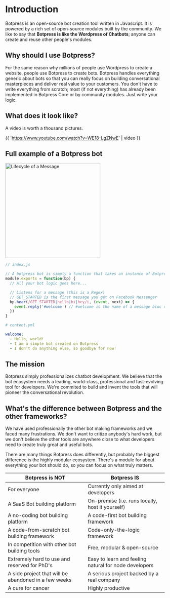# Introduction

Botpress is an open-source bot creation tool written in Javascript. It is powered by a rich set of open-source modules built by the community. We like to say that **Botpress is like the Wordpress of Chatbots**; anyone can create and reuse other people's modules.

## Why should I use Botpress?

For the same reason why millions of people use Wordpress to create a website, people use Botpress to create bots. Botpress handles everything generic about bots so that you can really focus on building conversational masterpieces and deliver real value to your customers. You don't have to write everything from scratch; most (if not everything) has already been implemented in Botpress Core or by community modules. Just write your logic.

## What does it look like?

A video is worth a thousand pictures.

{{ 'https://www.youtube.com/watch?v=WE18-LgZNwE' | video }}

## Full example of a Botpress bot

<img alt="Lifecycle of a Message" height="300" src="{{ book.assets }}/hello_world_botpress.jpg">

```js
// index.js

// A botpress bot is simply a function that takes an instance of Botpress (bp) as an argument
module.exports = function(bp) {
  // All your bot logic goes here...

  // Listens for a message (this is a Regex)
  // GET_STARTED is the first message you get on Facebook Messenger
  bp.hear(/GET_STARTED|hello|hi|hey/i, (event, next) => {
    event.reply('#welcome') // #welcome is the name of a message bloc defined in `content.yml`
  })
}
```

```yaml
# content.yml

welcome:
  - Hello, world!
  - I am a simple bot created on Botpress
  - I don't do anything else, so goodbye for now!
```

## The mission

Botpress simply professionalizes chatbot development. We believe that the bot ecosystem needs a leading, world-class, professional and fast-evolving tool for developers. We're commited to build and invent the tools that will pioneer the conversational revolution.

## What's the difference between Botpress and the other frameworks?

We have used professionally the other bot making frameworks and we faced many frustrations. We don't want to critize anybody's hard work, but we don't believe the other tools are anywhere close to what developers need to create truly great and useful bots.

There are many things Botpress does differently, but probably the biggest difference is the highly modular ecosystem. There's a module for about everything your bot should do, so you can focus on what truly matters.

| Botpress is **NOT** | Botpress **IS** |
|---|---|
| For everyone    |   Currently only aimed at developers
| A SaaS Bot building platform  |   On-premise (i.e. runs locally, host it yourself)
| A no-coding bot building platform   |   A code-first bot building framework
| A code-from-scratch bot building framework   |   Code-only-the-logic framework
| In competition with other bot building tools    |   Free, modular & open-source
| Extremely hard to use and reserved for PhD's    |   Easy to learn and feeling natural for node developers
| A side project that will be abandoned in a few weeks    |   A serious project backed by a real company
| A cure for cancer   |   Highly productive
